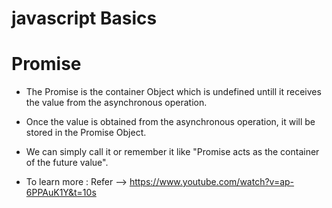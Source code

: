 # javascript Basics

# Promise

* The Promise is the container Object which is undefined untill it receives the value from the asynchronous operation.

* Once the value is obtained from the asynchronous operation, it will be stored in the Promise Object.

* We can simply call it or remember it like "Promise acts as the container of the future value".

* To learn more : Refer --> https://www.youtube.com/watch?v=ap-6PPAuK1Y&t=10s



